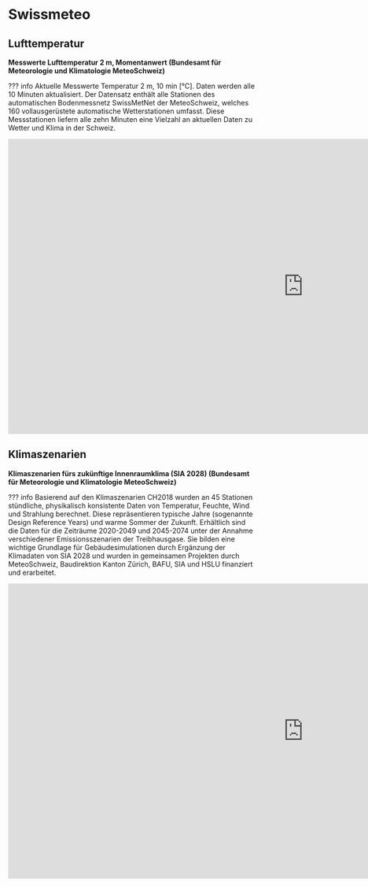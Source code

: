 # Swissmeteo 


## Lufttemperatur

**Messwerte Lufttemperatur 2 m, Momentanwert (Bundesamt für Meteorologie und Klimatologie MeteoSchweiz)**

??? info
    Aktuelle Messwerte Temperatur 2 m, 10 min [°C]. Daten werden alle 10 Minuten aktualisiert. Der Datensatz enthält alle Stationen des automatischen Bodenmessnetz SwissMetNet der MeteoSchweiz, welches 160 vollausgerüstete automatische Wetterstationen umfasst. Diese Messstationen liefern alle zehn Minuten eine Vielzahl an aktuellen Daten zu Wetter und Klima in der Schweiz.

<iframe src='https://map.geo.admin.ch/embed.html?notooltip=true&topic=ech&lang=de&bgLayer=voidLayer&zoom=2&layers=ch.bafu.gefahren-basiskarte,ch.meteoschweiz.messwerte-lufttemperatur-10min&layers_opacity=0.4,1&E=2694699.73&N=1197917.40' width='1200' height='600' frameborder='0' style='border:0' allow='geolocation'></iframe>


## Klimaszenarien

**Klimaszenarien fürs zukünftige Innenraumklima (SIA 2028) (Bundesamt für Meteorologie und Klimatologie MeteoSchweiz)**

??? info
    Basierend auf den Klimaszenarien CH2018 wurden an 45 Stationen stündliche, physikalisch konsistente Daten von Temperatur, Feuchte, Wind und Strahlung berechnet. Diese repräsentieren typische Jahre (sogenannte Design Reference Years) und warme Sommer der Zukunft. Erhältlich sind die Daten für die Zeiträume 2020-2049 und 2045-2074 unter der Annahme verschiedener Emissionsszenarien der Treibhausgase. Sie bilden eine wichtige Grundlage für Gebäudesimulationen durch Ergänzung der Klimadaten von SIA 2028 und wurden in gemeinsamen Projekten durch MeteoSchweiz, Baudirektion Kanton Zürich, BAFU, SIA und HSLU finanziert und erarbeitet.


<iframe src='https://map.geo.admin.ch/embed.html?notooltip=true&topic=ech&lang=de&bgLayer=voidLayer&zoom=4&layers=ch.bafu.gefahren-basiskarte,ch.meteoschweiz.messwerte-lufttemperatur-10min,ch.meteoschweiz.klimaszenarien-raumklima&layers_opacity=0.4,1,1&E=2684872.08&N=1248213.11&layers_visibility=true,false,true' width='1200' height='600' frameborder='0' style='border:0' allow='geolocation'></iframe>



